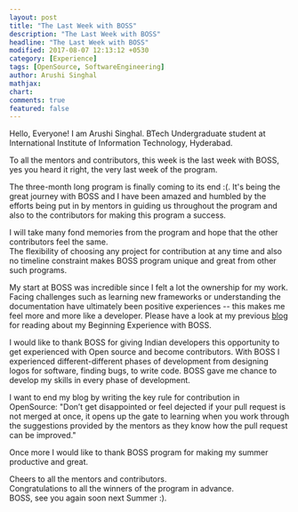 ```yaml
---
layout: post
title: "The Last Week with BOSS"
description: "The Last Week with BOSS"
headline: "The Last Week with BOSS"
modified: 2017-08-07 12:13:12 +0530
category: [Experience]
tags: [OpenSource, SoftwareEngineering]
author: Arushi Singhal
mathjax:
chart:
comments: true
featured: false
---
```


Hello, Everyone! 
I am Arushi Singhal. BTech Undergraduate student at International Institute of Information Technology, Hyderabad.

To all the mentors and contributors, this week is the last week with BOSS, yes you heard it right, the very last week of the program.

The three-month long program is finally coming to its end :(. It's being the great journey with BOSS and I have been amazed and humbled by the efforts being put in by mentors in guiding us throughout the program and also to the contributors for making this program a success.

I will take many fond memories from the program and hope that the other contributors feel the same.   
The flexibility of choosing any project for contribution at any time and also no timeline constraint makes BOSS program unique and great from other such programs.

My start at BOSS was incredible since I felt a lot the ownership for my work. Facing challenges such as learning new frameworks or understanding the documentation have ultimately been positive experiences -- this makes me feel more and more like a developer. Please have a look at my previous [blog](http://blog.codingblocks.com/2017/beginning-with-open-source) for reading about my Beginning Experience with BOSS.

I would like to thank BOSS for giving Indian developers this opportunity to get experienced with Open source and become contributors. With BOSS I experienced different-different phases of development from designing logos for software, finding bugs, to write code. BOSS gave me chance to develop my skills in every phase of development.

I want to end my blog by writing the key rule for contribution in OpenSource: "Don’t get disappointed or feel dejected if your pull request is not merged at once, it opens up the gate to learning when you work through the suggestions provided by the mentors as they know how the pull request can be improved."

Once more I would like to thank BOSS program for making my summer productive and great.

Cheers to all the mentors and contributors.   
Congratulations to all the winners of the program in advance.   
BOSS, see you again soon next Summer :). 
